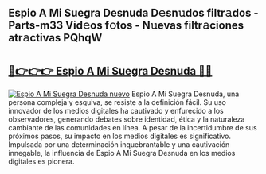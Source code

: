 ## Espio A Mi Suegra Desnuda D𝚎sn𝚞dos filtr𝚊dos - Parts-m33 Vid𝚎os f𝚘tos - N𝚞evas filtr𝚊ciones atr𝚊ctivas PQhqW

# <h2><a href="http://mban98.tromn.icu/?c=Espio+A+Mi+Suegra+Desnuda">🔗👉👉👉 Espio A Mi Suegra Desnuda 🔗🔗</a></h2>

[![Espio A Mi Suegra Desnuda nuevo](https://i.imgur.com/pEAQMta.gif)](http://mban98.tromn.icu/?c=Espio+A+Mi+Suegra+Desnuda)
Espio A Mi Suegra Desnuda, una persona compleja y esquiva, se resiste a la definición fácil. Su uso innovador de los medios digitales ha cautivado y enfurecido a los observadores, generando debates sobre identidad, ética y la naturaleza cambiante de las comunidades en línea. A pesar de la incertidumbre de sus próximos pasos, su impacto en los medios digitales es significativo. Impulsada por una determinación inquebrantable y una cautivación innegable, la influencia de Espio A Mi Suegra Desnuda en los medios digitales es pionera.

